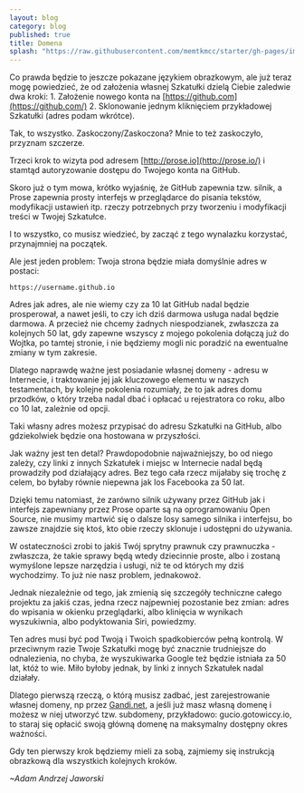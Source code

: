 ```yaml
---
layout: blog
category: blog
published: true
title: Domena
splash: "https://raw.githubusercontent.com/memtkmcc/starter/gh-pages/img/usr/quad-tty.jpg"
---
```


Co prawda będzie to jeszcze pokazane językiem obrazkowym, ale już teraz mogę powiedzieć, że od założenia własnej Szkatułki dzielą Ciebie zaledwie dwa kroki: 1. Założenie nowego konta na [https://github.com](https://github.com/) 2. Sklonowanie jednym kliknięciem przykładowej Szkatułki (adres podam wkrótce).

Tak, to wszystko. Zaskoczony/Zaskoczona? Mnie to też zaskoczyło, przyznam szczerze.

Trzeci krok to wizyta pod adresem [http://prose.io](http://prose.io/) i stamtąd autoryzowanie dostępu do Twojego konta na GitHub.

Skoro już o tym mowa, krótko wyjaśnię, że GitHub zapewnia tzw. silnik, a Prose zapewnia prosty interfejs w przeglądarce do pisania tekstów, modyfikacji ustawień itp. rzeczy potrzebnych przy tworzeniu i modyfikacji treści w Twojej Szkatułce.

I to wszystko, co musisz wiedzieć, by zacząć z tego wynalazku korzystać, przynajmniej na początek.

Ale jest jeden problem: Twoja strona będzie miała domyślnie adres w postaci:

`https://username.github.io`

Adres jak adres, ale nie wiemy czy za 10 lat GitHub nadal będzie prosperował, a nawet jeśli, to czy ich dziś darmowa usługa nadal będzie darmowa. A przecież nie chcemy żadnych niespodzianek, zwłaszcza za kolejnych 50 lat, gdy zapewne wszyscy z mojego pokolenia dołączą już do Wojtka, po tamtej stronie, i nie będziemy mogli nic poradzić na ewentualne zmiany w tym zakresie.

Dlatego naprawdę ważne jest posiadanie własnej domeny - adresu w Internecie, i traktowanie jej jak kluczowego elementu w naszych testamentach, by kolejne pokolenia rozumiały, że to jak adres domu przodków, o który trzeba nadal dbać i opłacać u rejestratora co roku, albo co 10 lat, zależnie od opcji.

Taki własny adres możesz przypisać do adresu Szkatułki na GitHub, albo gdziekolwiek będzie ona hostowana w przyszłości.

Jak ważny jest ten detal? Prawdopodobnie najważniejszy, bo od niego zależy, czy linki z innych Szkatułek i miejsc w Internecie nadal będą prowadziły pod działający adres. Bez tego cała rzecz mijałaby się trochę z celem, bo byłaby równie niepewna jak los Facebooka za 50 lat.

Dzięki temu natomiast, że zarówno silnik używany przez GitHub jak i interfejs zapewniany przez Prose oparte są na oprogramowaniu Open Source, nie musimy martwić się o dalsze losy samego silnika i interfejsu, bo zawsze znajdzie się ktoś, kto obie rzeczy sklonuje i udostępni do używania.

W ostateczności zrobi to jakiś Twój sprytny prawnuk czy prawnuczka - zwłaszcza, że takie sprawy będą wtedy dziecinnie proste, albo i zostaną wymyślone lepsze narzędzia i usługi, niż te od których my dziś wychodzimy. To już nie nasz problem, jednakowoż.

Jednak niezależnie od tego, jak zmienią się szczegóły techniczne całego projektu za jakiś czas, jedna rzecz najpewniej pozostanie bez zmian: adres do wpisania w okienku przeglądarki, albo klinięcia w wynikach wyszukiwnia, albo podyktowania Siri, powiedzmy.

Ten adres musi być pod Twoją i Twoich spadkobierców pełną kontrolą. W przeciwnym razie Twoje Szkatułki mogę być znacznie trudniejsze do odnalezienia, no chyba, że wyszukiwarka Google też będzie istniała za 50 lat, któż to wie. Miło byłoby jednak, by linki z innych Szkatułek nadal działały.

Dlatego pierwszą rzeczą, o którą musisz zadbać, jest zarejestrowanie własnej domeny, np przez [Gandi.net](http://www.gandi.net/), a jeśli już masz własną domenę i możesz w niej utworzyć tzw. subdomeny, przykładowo: gucio.gotowiccy.io, to staraj się opłacić swoją główną domenę na maksymalny dostępny okres ważności.

Gdy ten pierwszy krok będziemy mieli za sobą, zajmiemy się instrukcją obrazkową dla wszystkich kolejnych kroków.

_~Adam Andrzej Jaworski_